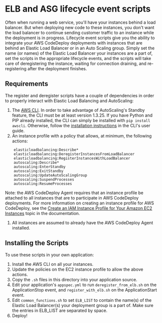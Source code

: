 # ELB and ASG lifecycle event scripts

Often when running a web service, you'll have your instances behind a load balancer. But when
deploying new code to these instances, you don't want the load balancer to continue sending customer
traffic to an instance while the deployment is in progress. Lifecycle event scripts give you the
ability to integrate your AWS CodeDeploy deployments with instances that are behind an Elastic Load
Balancer or in an Auto Scaling group. Simply set the name (or names) of the Elastic Load Balancer
your instances are a part of, set the scripts in the appropriate lifecycle events, and the scripts
will take care of deregistering the instance, waiting for connection draining, and re-registering
after the deployment finishes.

## Requirements

The register and deregister scripts have a couple of dependencies in order to properly interact with
Elastic Load Balancing and AutoScaling:

1. The [AWS CLI](http://aws.amazon.com/cli/). In order to take advantage of
AutoScaling's Standby feature, the CLI must be at least version 1.3.25. If you
have Python and PIP already installed, the CLI can simply be installed with `pip
install awscli`. Otherwise, follow the [installation instructions](http://docs.aws.amazon.com/cli/latest/userguide/installing.html)
in the CLI's user guide.
1. An instance profile with a policy that allows, at minimum, the following actions:

```
    elasticloadbalancing:Describe*
    elasticloadbalancing:DeregisterInstancesFromLoadBalancer
    elasticloadbalancing:RegisterInstancesWithLoadBalancer
    autoscaling:Describe*
    autoscaling:EnterStandby
    autoscaling:ExitStandby
    autoscaling:UpdateAutoScalingGroup
    autoscaling:SuspendProcesses
    autoscaling:ResumeProcesses
```

Note: the AWS CodeDeploy Agent requires that an instance profile be attached to all instances that
are to participate in AWS CodeDeploy deployments. For more information on creating an instance
profile for AWS CodeDeploy, see the [Create an IAM Instance Profile for Your Amazon EC2 Instances]()
topic in the documentation.
1. All instances are assumed to already have the AWS CodeDeploy Agent installed.

## Installing the Scripts

To use these scripts in your own application:

1. Install the AWS CLI on all your instances.
1. Update the policies on the EC2 instance profile to allow the above actions.
1. Copy the `.sh` files in this directory into your application source.
1. Edit your application's `appspec.yml` to run `deregister_from_elb.sh` on the ApplicationStop event,
and `register_with_elb.sh` on the ApplicationStart event.
1. Edit `common_functions.sh` to set `ELB_LIST` to contain the name(s) of the Elastic Load
Balancer(s) your deployment group is a part of. Make sure the entries in ELB_LIST are separated by space.
1. Deploy!

